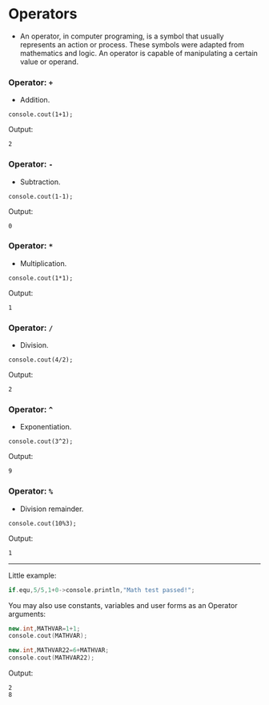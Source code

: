 # Operators

- An operator, in computer programing, is a symbol that usually represents an action or process. These symbols were adapted from mathematics and logic. An operator is capable of manipulating a certain value or operand.

### Operator: `+`
- Addition.
```pawn
console.cout(1+1);
```

Output:

```
2
```

### Operator: `-`
- Subtraction.
```pawn
console.cout(1-1);
```

Output:

```
0
```

### Operator: `*`
- Multiplication.
```pawn
console.cout(1*1);
```

Output:

```
1
```

### Operator: `/`
- Division.
```pawn
console.cout(4/2);
```

Output:

```
2
```

### Operator: `^`
- Exponentiation.
```pawn
console.cout(3^2);
```

Output:

```
9
```

### Operator: `%`
- Division remainder.
```pawn
console.cout(10%3);
```

Output:

```
1
```


---------------------------------------------------------------------------------------------------------

Little example:

```cpp
if.equ,5/5,1+0->console.println,"Math test passed!";
```

You may also use constants, variables and user forms as an Operator arguments:

```cpp
new.int,MATHVAR=1+1;
console.cout(MATHVAR);

new.int,MATHVAR22=6+MATHVAR;
console.cout(MATHVAR22);
```

Output:

```
2
8
```